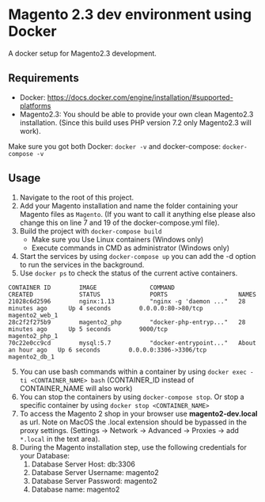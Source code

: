 # Magento 2.3 dev environment using Docker
A docker setup for Magento2.3 development.

## Requirements
- Docker: https://docs.docker.com/engine/installation/#supported-platforms
- Magento2.3: You should be able to provide your own clean Magento2.3 installation. (Since this build uses PHP version 7.2 only Magento2.3 will work).

Make sure you got both Docker: `docker -v` and docker-compose: `docker-compose -v`

## Usage
1. Navigate to the root of this project.
2. Add your Magento installation and name the folder containing your Magento files as `Magento`. (If you want to call it anything else please also change this on line 7 and 19 of the docker-compose.yml file).
3. Build the project with `docker-compose build`
    - Make sure you Use Linux containers (Windows only)
    - Execute commands in CMD as administrator (Windows only)
4. Start the services by using `docker-compose up` you can add the -d option to run the services in the background. 
5. Use `docker ps` to check the status of the current active containers. 

```
CONTAINER ID        IMAGE               COMMAND                  CREATED             STATUS              PORTS                    NAMES
21028c6d2596        nginx:1.13          "nginx -g 'daemon ..."   28 minutes ago      Up 4 seconds        0.0.0.0:80->80/tcp       magento2_web_1
28c2f2f275b9        magento2_php        "docker-php-entryp..."   28 minutes ago      Up 5 seconds        9000/tcp                 magento2_php_1
70c22e0cc9cd        mysql:5.7           "docker-entrypoint..."   About an hour ago   Up 6 seconds        0.0.0.0:3306->3306/tcp   magento2_db_1
```
5. You can use bash commands within a container by using `docker exec -ti <CONTAINER_NAME> bash` (CONTAINER\_ID instead of CONTAINER\_NAME will also work)
6. You can stop the containers by using `docker-compose stop`. Or stop a specific container by using `docker stop <CONTAINER_NAME>`
7. To access the Magento 2 shop in your browser use  **magento2-dev.local** as url. Note on MacOS the .local extension should be bypassed in the proxy settings. (Settings -> Network -> Advanced -> Proxies -> add `*.local` in the text area).
8. During the Magento installation step, use the following credentials for your Database:
   1. Database Server Host: db:3306
   2. Database Server Username: magento2
   3. Database Server Password: magento2
   4. Database name: magento2